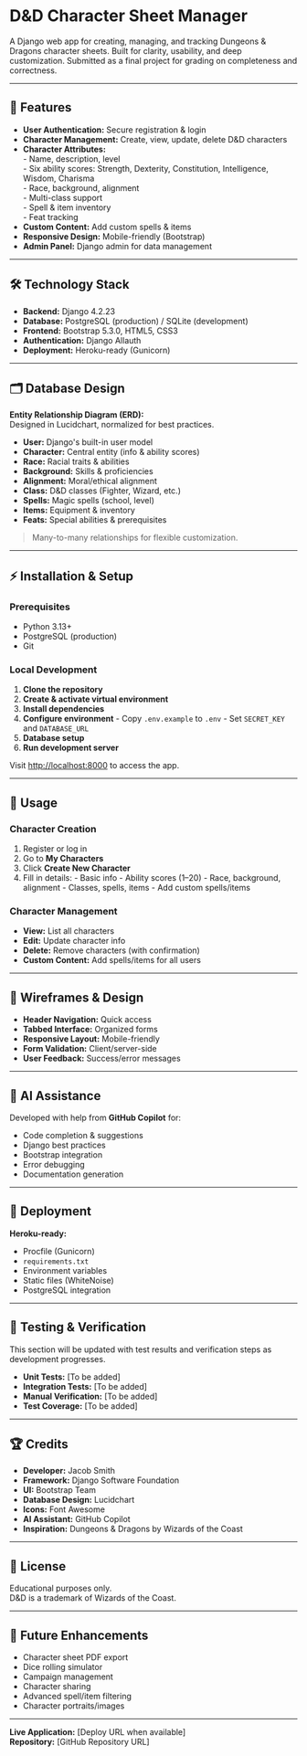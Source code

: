 # D&D Character Sheet Manager

A Django web app for creating, managing, and tracking Dungeons & Dragons character sheets. Built for clarity, usability, and deep customization. Submitted as a final project for grading on completeness and correctness.

---

## 🚀 Features

- **User Authentication:** Secure registration & login
- **Character Management:** Create, view, update, delete D&D characters
- **Character Attributes:**  
      - Name, description, level  
      - Six ability scores: Strength, Dexterity, Constitution, Intelligence, Wisdom, Charisma  
      - Race, background, alignment  
      - Multi-class support  
      - Spell & item inventory  
      - Feat tracking
- **Custom Content:** Add custom spells & items
- **Responsive Design:** Mobile-friendly (Bootstrap)
- **Admin Panel:** Django admin for data management

---

## 🛠️ Technology Stack

- **Backend:** Django 4.2.23
- **Database:** PostgreSQL (production) / SQLite (development)
- **Frontend:** Bootstrap 5.3.0, HTML5, CSS3
- **Authentication:** Django Allauth
- **Deployment:** Heroku-ready (Gunicorn)

---

## 🗂️ Database Design

**Entity Relationship Diagram (ERD):**  
Designed in Lucidchart, normalized for best practices.

- **User:** Django's built-in user model
- **Character:** Central entity (info & ability scores)
- **Race:** Racial traits & abilities
- **Background:** Skills & proficiencies
- **Alignment:** Moral/ethical alignment
- **Class:** D&D classes (Fighter, Wizard, etc.)
- **Spells:** Magic spells (school, level)
- **Items:** Equipment & inventory
- **Feats:** Special abilities & prerequisites

> Many-to-many relationships for flexible customization.

---

## ⚡ Installation & Setup

### Prerequisites

- Python 3.13+
- PostgreSQL (production)
- Git

### Local Development

1. **Clone the repository**
2. **Create & activate virtual environment**
3. **Install dependencies**
4. **Configure environment**
       - Copy `.env.example` to `.env`
       - Set `SECRET_KEY` and `DATABASE_URL`
5. **Database setup**
6. **Run development server**

Visit [http://localhost:8000](http://localhost:8000) to access the app.

---

## 📝 Usage

### Character Creation

1. Register or log in
2. Go to **My Characters**
3. Click **Create New Character**
4. Fill in details:
       - Basic info
       - Ability scores (1–20)
       - Race, background, alignment
       - Classes, spells, items
       - Add custom spells/items

### Character Management

- **View:** List all characters
- **Edit:** Update character info
- **Delete:** Remove characters (with confirmation)
- **Custom Content:** Add spells/items for all users

---

## 🎨 Wireframes & Design

- **Header Navigation:** Quick access
- **Tabbed Interface:** Organized forms
- **Responsive Layout:** Mobile-friendly
- **Form Validation:** Client/server-side
- **User Feedback:** Success/error messages

---

## 🤖 AI Assistance

Developed with help from **GitHub Copilot** for:

- Code completion & suggestions
- Django best practices
- Bootstrap integration
- Error debugging
- Documentation generation

---

## 🚢 Deployment

**Heroku-ready:**  
- Procfile (Gunicorn)
- `requirements.txt`
- Environment variables
- Static files (WhiteNoise)
- PostgreSQL integration

---

## 🧪 Testing & Verification

This section will be updated with test results and verification steps as development progresses.

- **Unit Tests:** [To be added]
- **Integration Tests:** [To be added]
- **Manual Verification:** [To be added]
- **Test Coverage:** [To be added]

---

## 🏆 Credits

- **Developer:** Jacob Smith
- **Framework:** Django Software Foundation
- **UI:** Bootstrap Team
- **Database Design:** Lucidchart
- **Icons:** Font Awesome
- **AI Assistant:** GitHub Copilot
- **Inspiration:** Dungeons & Dragons by Wizards of the Coast

---

## 📄 License

Educational purposes only.  
D&D is a trademark of Wizards of the Coast.

---

## 🔮 Future Enhancements

- Character sheet PDF export
- Dice rolling simulator
- Campaign management
- Character sharing
- Advanced spell/item filtering
- Character portraits/images

---

**Live Application:** [Deploy URL when available]  
**Repository:** [GitHub Repository URL]
